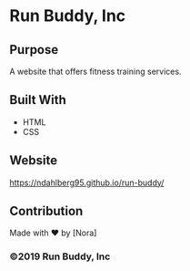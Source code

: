 # Run Buddy, Inc

## Purpose
A website that offers fitness training services. 

## Built With
* HTML
* CSS

## Website
https://ndahlberg95.github.io/run-buddy/

## Contribution
Made with ❤️ by [Nora]

### ©️2019 Run Buddy, Inc 
